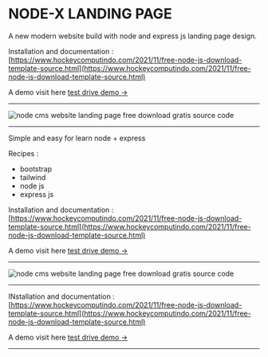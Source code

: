 # NODE-X LANDING PAGE

A new modern website build with node and express js landing page design.

Installation and documentation :
[https://www.hockeycomputindo.com/2021/11/free-node-js-download-template-source.html](https://www.hockeycomputindo.com/2021/11/free-node-js-download-template-source.html)


A demo visit here [test drive demo →](https://www.start.axcora.com)

------------------------------------------------

![node cms website landing page free download gratis source code](https://1.bp.blogspot.com/-iLCJ2bKegew/YZcFojNWpGI/AAAAAAAAR88/YUr9P1JP-OAg0HkXlP8d-GLNKorCgQj4gCLcBGAsYHQ/s1024/free%2Btemplate%2Bthemes%2Blanding%2Bpage%2Bnode%2Bjs.jpg)

------------------------------------------------


Simple and easy for learn node + express

Recipes :
+ bootstrap 
+ tailwind
+ node js
+ express js

Installation and documentation :
[https://www.hockeycomputindo.com/2021/11/free-node-js-download-template-source.html](https://www.hockeycomputindo.com/2021/11/free-node-js-download-template-source.html)


A demo visit here [test drive demo →](https://www.start.axcora.com)

-----------------------------------------

![node cms website landing page free download gratis source code](https://1.bp.blogspot.com/-aL3ubykH0VQ/YZZoCJbisWI/AAAAAAAAR8g/kw2TAJFA53QG3WqylHCpMWTU4zfLduyUACLcBGAsYHQ/s4422/node%2Bjs%2Blanding%2Bpage%2Bweb%2Btemplate%2Bfree%2Bdownload.jpeg)


-----------------------------------------
INstallation and documentation :
[https://www.hockeycomputindo.com/2021/11/free-node-js-download-template-source.html](https://www.hockeycomputindo.com/2021/11/free-node-js-download-template-source.html)


A demo visit here [test drive demo →](https://www.start.axcora.com)

-----------------------------------------
